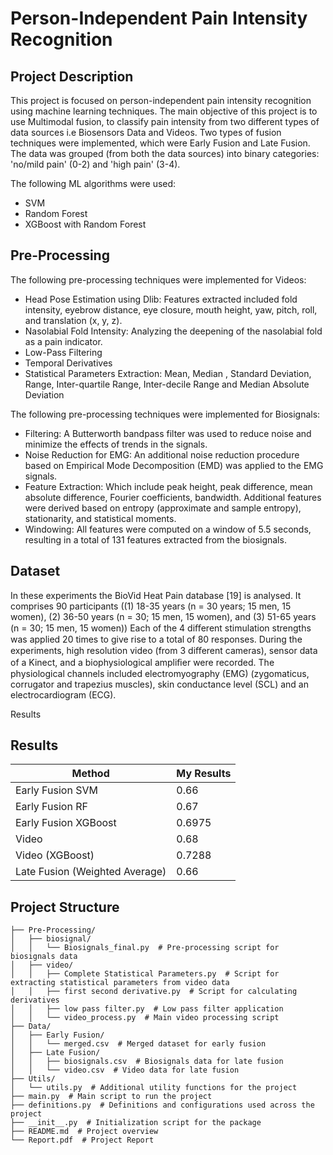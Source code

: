 

# Person-Independent Pain Intensity Recognition

## Project Description
 
This project is focused on person-independent pain intensity recognition using machine learning techniques. The main objective of this project is to use Multimodal fusion, to classify pain intensity from two different types of data sources i.e Biosensors Data and Videos. Two types of fusion techniques were implemented, which were Early Fusion and Late Fusion.     
The data was grouped (from both the data sources) into binary categories: 'no/mild pain' (0-2) and 'high pain' (3-4). 

The following ML algorithms were used:
- SVM
- Random Forest
- XGBoost with Random Forest

## Pre-Processing

The following pre-processing techniques were implemented for Videos: 
- Head Pose Estimation using Dlib:  Features extracted included fold intensity, eyebrow distance, eye closure, mouth height, yaw, pitch, roll, and translation (x, y, z).
- Nasolabial Fold Intensity: Analyzing the deepening of the nasolabial fold as a pain indicator.
- Low-Pass Filtering
- Temporal Derivatives
- Statistical Parameters Extraction: Mean, Median , Standard Deviation, Range, Inter-quartile Range, Inter-decile Range and Median Absolute Deviation

The following pre-processing techniques were implemented for Biosignals:
- Filtering: A Butterworth bandpass filter was used to reduce noise and minimize the effects of trends in the signals.
- Noise Reduction for EMG: An additional noise reduction procedure based on Empirical Mode Decomposition (EMD) was applied to the EMG signals.
- Feature Extraction: Which include peak height, peak difference, mean absolute difference, Fourier coefficients, bandwidth. Additional features were
  derived based on entropy (approximate and sample entropy), stationarity, and statistical moments.
- Windowing: All features were computed on a window of 5.5 seconds, resulting in a total of 131 features extracted from the biosignals.

## Dataset
In these experiments the BioVid Heat Pain database [19] is analysed. It comprises 90 participants ((1) 18-35 years (n = 30 years; 15 men, 15 women), (2) 36-50
years (n = 30; 15 men, 15 women), and (3) 51-65 years (n = 30; 15 men, 15 women)) Each of the 4 diﬀerent stimulation strengths was applied 20 times to give rise to a total of 80 responses. During the experiments, high resolution video (from 3 diﬀerent cameras), sensor data of a Kinect, and a biophysiological ampliﬁer were recorded. The physiological channels included electromyography (EMG) (zygomaticus, corrugator and trapezius muscles), skin conductance level (SCL) and an electrocardiogram (ECG).

Results
## Results

| Method                        | My Results |
|-------------------------------|------------|
| Early Fusion SVM              | 0.66       |
| Early Fusion RF               | 0.67       |
| Early Fusion XGBoost          | 0.6975     |
| Video                         | 0.68       |
| Video (XGBoost)               | 0.7288     |
| Late Fusion (Weighted Average)| 0.66       |


## Project Structure

```
├── Pre-Processing/
│   ├── biosignal/
│   │   └── Biosignals_final.py  # Pre-processing script for biosignals data
│   ├── video/
│   │   ├── Complete Statistical Parameters.py  # Script for extracting statistical parameters from video data
│   │   ├── first second derivative.py  # Script for calculating derivatives
│   │   ├── low pass filter.py  # Low pass filter application
│   │   └── video_process.py  # Main video processing script
├── Data/
│   ├── Early Fusion/
│   │   └── merged.csv  # Merged dataset for early fusion
│   ├── Late Fusion/
│   │   ├── biosignals.csv  # Biosignals data for late fusion
│   │   └── video.csv  # Video data for late fusion
├── Utils/
│   └── utils.py  # Additional utility functions for the project
├── main.py  # Main script to run the project
├── definitions.py  # Definitions and configurations used across the project
├── __init__.py  # Initialization script for the package
├── README.md  # Project overview
└── Report.pdf  # Project Report

```
